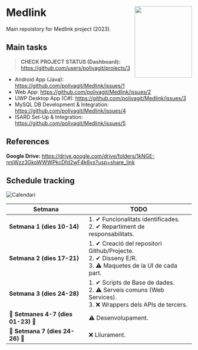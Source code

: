 # <img src="https://user-images.githubusercontent.com/80911118/232479149-6e1b5dc0-7010-460d-831b-1bd9d3fe6bcb.png" width="155" height="194" align="right"> Medlink
Main repoistory for Medlink project (2023).

## Main tasks
> **CHECK PROJECT STATUS (Dashboard):** https://github.com/users/polivagit/projects/3

 - Android App (Java): https://github.com/polivagit/Medlink/issues/1
 - Web App: https://github.com/polivagit/Medlink/issues/2
 - UWP Desktop App (C#): https://github.com/polivagit/Medlink/issues/3
 - MySQL DB Development & Integration: https://github.com/polivagit/Medlink/issues/4
 - ISARD Set-Up & Integration: https://github.com/polivagit/Medlink/issues/5

## References
**Google Drive:** https://drive.google.com/drive/folders/1kNGE-nnjWzz3GkoWWWPkcDfd2wF4k6vs?usp=share_link

## Schedule tracking
![Calendari](https://user-images.githubusercontent.com/80911118/234030775-0937d6fb-4a25-413c-bc25-90d60181d11c.jpg)


| Setmana | TODO |
| --- | --- |
| **Setmana 1 (dies 10-14)** |1. ✔ Funcionalitats identificades.<br/>2. ✔ Repartiment de responsabilitats.|
| **Setmana 2 (dies 17-21)** |1. ✔ Creació del repositori Github/Projecte.<br/>2. ✔ Disseny E/R.<br/>3. ⚠ Maquetes de la UI de cada part.|
| **Setmana 3 (dies 24-28)** |1. ✔ Scripts de Base de dades.<br/>2. ⚠ Serveis comuns (Web Services).<br/>3. ❌ Wrappers dels APIs de tercers.|
| **🚧 Setmanes 4-7 (dies 01-23) 🚧** |⚠ Desenvolupament.|
| **🚀 Setmana 7 (dies 24-26) 🚀** |❌ Lliurament.|
